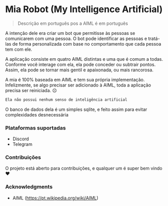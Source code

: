 # Mia Robot (My Intelligence Artificial)

> Descrição em português pos a AIML é em português

A intenção dele era criar um bot que permitisse às pessoas se comunicarem com uma pessoa. O bot pode identificar as pessoas e tratá-las de forma personalizada com base no comportamento que cada pessoa tem com ele.

A aplicação consiste em quatro AIML distintas e uma que é comum a todas. Conforme você interage com ela, ela pode conceder ou subtrair pontos. Assim, ela pode se tornar mais gentil e apaixonada, ou mais rancorosa.

A mia é 100% baseada em AIML e tem sua própria implementação. Infelizmente, se algo precisar ser adicionado à AIML, toda a aplicação precisa ser reiniciada. ☹

```markdown
Ela não possui nenhum senso de inteligência artificial
```

O banco de dados dela é um simples sqlite, e feito assim para evitar complexidades desnecessária

### Plataformas suportadas
* Discord
* Telegram

### Contribuições

O projeto está aberto para contribuições, e qualquer um é super bem vindo ❤

### Acknowledgments

- AIML (<https://pt.wikipedia.org/wiki/AIML>)
